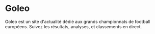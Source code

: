 # Goleo
Goleo est un site d'actualité dédié aux grands championnats de football européens. Suivez les résultats, analyses, et classements en direct.
